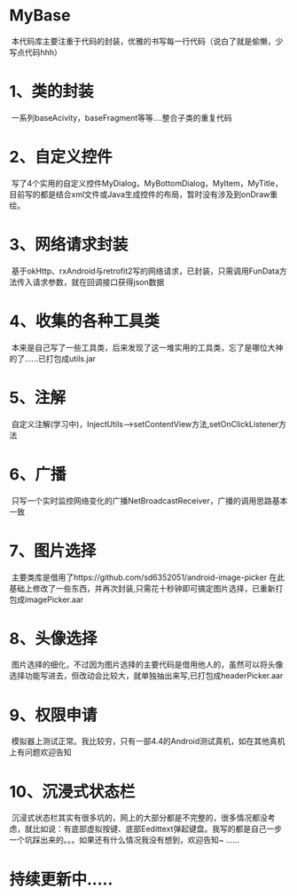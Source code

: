 # MyBase
  本代码库主要注重于代码的封装，优雅的书写每一行代码（说白了就是偷懒，少写点代码hhh）
# 1、类的封装
  一系列baseAcivity，baseFragment等等....整合子类的重复代码
# 2、自定义控件
  写了4个实用的自定义控件MyDialog，MyBottomDialog，MyItem，MyTitle，目前写的都是结合xml文件或Java生成控件的布局，暂时没有涉及到onDraw重绘。
# 3、网络请求封装
  基于okHttp、rxAndroid与retrofit2写的网络请求，已封装，只需调用FunData方法传入请求参数，就在回调接口获得json数据
# 4、收集的各种工具类
  本来是自己写了一些工具类，后来发现了这一堆实用的工具类，忘了是哪位大神的了......已打包成utils.jar
# 5、注解
  自定义注解(学习中)，InjectUtils-->setContentView方法,setOnClickListener方法
# 6、广播
  只写一个实时监控网络变化的广播NetBroadcastReceiver，广播的调用思路基本一致
# 7、图片选择
  主要类库是借用了https://github.com/sd6352051/android-image-picker
		在此基础上修改了一些东西，并再次封装,只需花十秒钟即可搞定图片选择，已重新打包成imagePicker.aar
# 8、头像选择
  图片选择的细化，不过因为图片选择的主要代码是借用他人的，虽然可以将头像选择功能写进去，但改动会比较大，就单独抽出来写,已打包成headerPicker.aar
# 9、权限申请
  模拟器上测试正常。我比较穷，只有一部4.4的Android测试真机，如在其他真机上有问题欢迎告知
# 10、沉浸式状态栏
  沉浸式状态栏其实有很多坑的，网上的大部分都是不完整的，很多情况都没考虑，就比如说：有底部虚拟按键、底部Eedittext弹起键盘。我写的都是自己一步一个坑踩出来的。。。如果还有什么情况我没有想到，欢迎告知~
  ......
  
# 持续更新中.....

